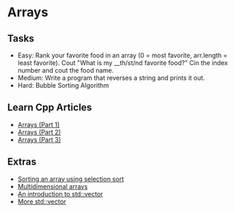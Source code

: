 # Arrays

## Tasks

* Easy: Rank your favorite food in an array (0 = most favorite, arr.length = least favorite). Cout "What is my __th/st/nd favorite food?" Cin the index number and cout the food name.
* Medium: Write a program that reverses a string and prints it out.
* Hard: Bubble Sorting Algorithm

## Learn Cpp Articles

* [Arrays (Part 1)](http://www.learncpp.com/cpp-tutorial/61-arrays-part-i/)
* [Arrays (Part 2)](http://www.learncpp.com/cpp-tutorial/62-arrays-part-ii/)
* [Arrays (Part 3)](http://www.learncpp.com/cpp-tutorial/63-arrays-and-loops/)

## Extras

* [Sorting an array using selection sort](http://www.learncpp.com/cpp-tutorial/64-sorting-an-array-using-selection-sort/)
* [Multidimensional arrays](http://www.learncpp.com/cpp-tutorial/65-multidimensional-arrays/)
* [An introduction to std::vector](http://www.learncpp.com/cpp-tutorial/6-16-an-introduction-to-stdvector/)
* [More std::vector](http://www.learncpp.com/cpp-tutorial/7-10-stdvector-capacity-and-stack-behavior/)

